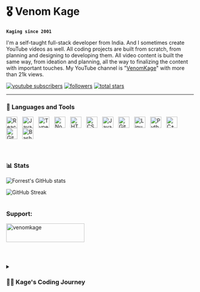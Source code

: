 # 🎖️ Venom Kage

**`Kaging since 2001`**

I'm a self-taught full-stack developer from India. And I sometimes create YouTube videos as well. All coding projects are built from scratch, from planning and designing to developing them. All video content is built the same way, from ideation and planning, all the way to finalizing the content with important touches. My YouTube channel is "[VenomKage][youtube]" with more than 21k views.

   <p align="left">
      <a href="https://www.youtube.com/c/venomkage?sub_confirmation=1">
         <img alt="youtube subscribers" title="Subscribe to my YouTube channel" src="https://custom-icon-badges.demolab.com/youtube/channel/subscribers/UC0pOq9VViA1i9s7R3pGF_4g?color=%23E05D44&label=SUBSCRIBE&logo=video&logoColor=white&style=for-the-badge&labelColor=CE4630"/></a> 
      <a href="https://github.com/VenomKage?tab=followers">
         <img alt="followers" title="Follow me on Github" src="https://custom-icon-badges.demolab.com/github/followers/VenomKage?color=236ad3&labelColor=1155ba&style=for-the-badge&logo=person-add&label=Follow&logoColor=white"/></a>
      <a href="https://github.com/VenomKage?tab=repositories&sort=stargazers">
         <img alt="total stars" title="Total stars on GitHub" src="https://custom-icon-badges.demolab.com/github/stars/VenomKage?color=55960c&style=for-the-badge&labelColor=488207&logo=star"/></a>
   </p>

---

### 🧰 Languages and Tools

<img align="left" alt="React" width="30px" style="padding-right:10px;" src="https://cdn.jsdelivr.net/gh/devicons/devicon/icons/react/react-original.svg" />
<img align="left" alt="JavaScript" width="30px" style="padding-right:10px;" src="https://cdn.jsdelivr.net/gh/devicons/devicon/icons/javascript/javascript-plain.svg" />
<img align="left" alt="TypeScript" width="30px" style="padding-right:10px;" src="https://cdn.jsdelivr.net/gh/devicons/devicon/icons/typescript/typescript-plain.svg" />
<img align="left" alt="NodeJS" width="30px" style="padding-right:10px;" src="https://cdn.jsdelivr.net/gh/devicons/devicon/icons/nodejs/nodejs-original.svg" />
<img align="left" alt="HTML" width="30px" style="padding-right:10px;" src="https://cdn.jsdelivr.net/gh/devicons/devicon/icons/html5/html5-plain.svg" />
<img align="left" alt="CSS" width="30px" style="padding-right:10px;" src="https://cdn.jsdelivr.net/gh/devicons/devicon/icons/css3/css3-plain.svg" />
<img align="left" alt="Java" width="30px" style="padding-right:10px;" src="https://cdn.jsdelivr.net/gh/devicons/devicon/icons/java/java-original.svg"/>
<img align="left" alt="Git" width="30px" style="padding-right:10px;" src="https://cdn.jsdelivr.net/gh/devicons/devicon/icons/git/git-original.svg" />
<img align="left" alt="Linux" width="30px" style="padding-right:10px;" src="https://cdn.jsdelivr.net/gh/devicons/devicon/icons/linux/linux-original.svg" />
<img align="left" alt="Python" width="30px" style="padding-right:10px;" src="https://cdn.jsdelivr.net/gh/devicons/devicon/icons/python/python-plain.svg" />
<img align="left" alt="C++" width="30px" style="padding-right:10px;" src="https://cdn.jsdelivr.net/gh/devicons/devicon/icons/cplusplus/cplusplus-line.svg" />
<img align="left" alt="GitHub" width="30px" style="padding-right:10px;" src="https://cdn.jsdelivr.net/gh/devicons/devicon/icons/github/github-original.svg" />
<img align="left" alt="Bash" width="30px" style="padding-right:10px;" src="https://cdn.jsdelivr.net/gh/devicons/devicon/icons/bash/bash-original.svg" />
<br />

## <br><br>

### 📊 Stats

![Forrest's GitHub stats](https://github-readme-stats.vercel.app/api?username=venomkage&show_icons=true&theme=gruvbox)

![GitHub Streak](https://streak-stats.demolab.com?user=venomkage&theme=gruvbox&border_radius=4.5)

#

### Support:

<div style="display:flex;flex-direction:column;align-items:left;justify-content:space-between;">
<a href="https://www.buymeacoffee.com/venomkage"> 
<img src="https://cdn.buymeacoffee.com/buttons/v2/default-yellow.png" height="50" width="210" alt="venomkage" /></a>
<br>
</div>

#

<details>
 <summary><h3>👨‍💻 Kage's Coding Journey</h3></summary>
  I began my coding journey as an eager computer science student, hungry to explore every corner of the programming universe—from mastering code and Unix to diving deep into Linux and the underlying theories. While I was teaching myself iOS and Android development, fueled by dreams of building my own app, fate led me to a job opportunity after I had learned React Native during my graduation years.

Yet, amid this whirlwind, another passion kept burning brightly: creating YouTube content. Eventually, I made the bold choice to leave my job, dedicating myself to the dual pursuit of developing an innovative application and crafting engaging YouTube videos—a journey that has defined my focus ever since.

In 2025, I'm expanding my skill set even further by diving into SAP, AI/ML, and Cybersecurity. I don't know, we'll see at the end of the year. These tools are paving the way toward the launch of my very own groundbreaking product.

Thank you for reading, and remember—keep learning!

[youtube]: https://youtube.com/venomkage
